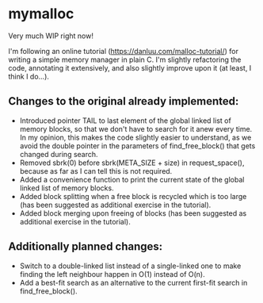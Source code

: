 # mymalloc
Very much WIP right now!

I'm following an online tutorial (https://danluu.com/malloc-tutorial/) for writing a simple memory manager in plain C. I'm slightly refactoring the code, annotating it extensively, and also slightly improve upon it (at least, I think I do...).

## Changes to the original already implemented:
  - Introduced pointer TAIL to last element of the global linked list of memory blocks, so that we don't have to search for it anew every time. In my opinion, this makes the code slightly easier to understand, as we avoid the double pointer in the parameters of find_free_block() that gets changed during search.
  - Removed sbrk(0) before sbrk(META_SIZE + size) in request_space(), because as far as I can tell this is not required.
  - Added a convenience function to print the current state of the global linked list of memory blocks.
  - Added block splitting when a free block is recycled which is too large (has been suggested as additional exercise in the tutorial).
  - Added block merging upon freeing of blocks (has been suggested as additional exercise in the tutorial).

## Additionally planned changes:
  - Switch to a double-linked list instead of a single-linked one to make finding the left neighbour happen in O(1) instead of O(n).
  - Add a best-fit search as an alternative to the current first-fit search in find_free_block().
